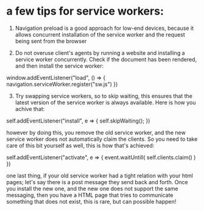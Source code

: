 # a few tips for service workers:

1. Navigation preload is a good approach for low-end devices, because it allows concurrent installation of the service worker and the request being sent from the browser

2. Do not overuse client's agents by running a website and installing a service worker concurrently. Check if the document has been rendered, and then install the service worker: 

window.addEventListener("load", () => {
    navigation.serviceWorker.register("sw.js")
})

3. Try swapping service workers, so to skip waiting, this ensures that the latest version of the service worker is always available. Here is how you achive that: 

self.addEventListener("install", e => {
    self.skipWaiting();
})
 
however by doing this, you remove the old service worker, and the new service worker does not automatically claim the clients. So you need to take care of this bit yourself as well, this is how that's achieved: 

self.addEventListener("activate", e => {
    event.waitUntill(
        self.clients.claim()
    )
})

one last thing, if your old service worker had a tight relation with your html pages; let's say there is a post message they send back and forth. Once you install the new one, and the new one does not support the same messaging, then you have a HTML page that tries to communicate something that does not exist, this is rare, but can possible happen! 